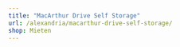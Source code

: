 ```yaml
---
title: "MacArthur Drive Self Storage"
url: /alexandria/macarthur-drive-self-storage/
shop: Mieten
---
```

